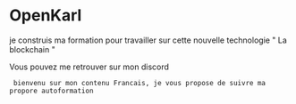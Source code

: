 # OpenKarl

je construis ma formation pour travailler sur cette nouvelle technologie " La blockchain " 

Vous pouvez me retrouver sur mon discord 

``` bienvenu sur mon contenu Francais, je vous propose de suivre ma propore autoformation```
